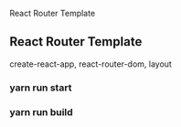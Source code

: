 React Router Template
## React Router Template
create-react-app, react-router-dom, layout

### yarn run start

### yarn run build
